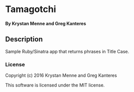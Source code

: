 # Tamagotchi

#### By Krystan Menne and Greg Kanteres

## Description
Sample Ruby/Sinatra app that returns phrases in Title Case.

### License

Copyright (c) 2016 Krystan Menne and Greg Kanteres

This software is licensed under the MIT license.
